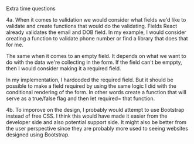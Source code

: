 Extra time questions

4a.
When it comes to validation we would consider what fields we'd like to validate and create functions that would do the validating. Fields React already validates the email and DOB field. In my example, I would consider creating a function to validate phone number or find a library that does that for me. 

The same when it comes to an empty field. It depends on what we want to do with the data we're collecting in the form. If the field can't be emppty, then I would consider making it a required field.

In my implementation, I hardcoded the required field. But it should be possible to make a field required by using the same logic I did with the conditional rendering of the form. In other words create a function that will serve as a true/false flag and then let required= that function. 


4b.
To imporove on the design, I probably would attempt to use Bootstrap instead of free CSS.
I think this would have made it easier from the developer side and also potential support side. It might also be better from the user perspective since they are probably more used to seeing websites designed using Bootstrap.





